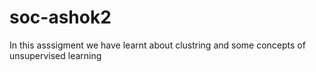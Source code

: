 # soc-ashok2
In this asssigment we have learnt about clustring and some concepts of unsupervised learning
